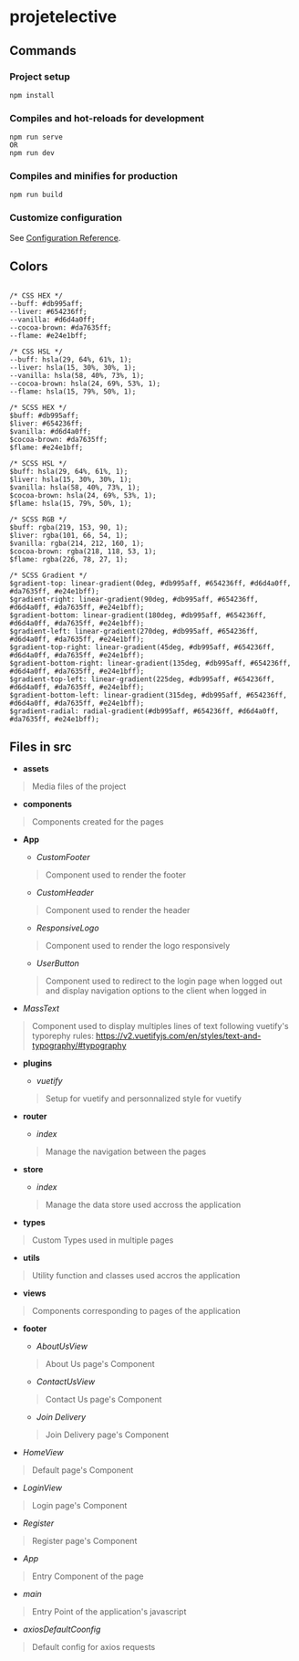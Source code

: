 # projetelective

## Commands

### Project setup
```
npm install
```

### Compiles and hot-reloads for development
```
npm run serve
OR
npm run dev
```

### Compiles and minifies for production
```
npm run build
```

### Customize configuration
See [Configuration Reference](https://cli.vuejs.org/config/).

## Colors

```

/* CSS HEX */
--buff: #db995aff;
--liver: #654236ff;
--vanilla: #d6d4a0ff;
--cocoa-brown: #da7635ff;
--flame: #e24e1bff;

/* CSS HSL */
--buff: hsla(29, 64%, 61%, 1);
--liver: hsla(15, 30%, 30%, 1);
--vanilla: hsla(58, 40%, 73%, 1);
--cocoa-brown: hsla(24, 69%, 53%, 1);
--flame: hsla(15, 79%, 50%, 1);

/* SCSS HEX */
$buff: #db995aff;
$liver: #654236ff;
$vanilla: #d6d4a0ff;
$cocoa-brown: #da7635ff;
$flame: #e24e1bff;

/* SCSS HSL */
$buff: hsla(29, 64%, 61%, 1);
$liver: hsla(15, 30%, 30%, 1);
$vanilla: hsla(58, 40%, 73%, 1);
$cocoa-brown: hsla(24, 69%, 53%, 1);
$flame: hsla(15, 79%, 50%, 1);

/* SCSS RGB */
$buff: rgba(219, 153, 90, 1);
$liver: rgba(101, 66, 54, 1);
$vanilla: rgba(214, 212, 160, 1);
$cocoa-brown: rgba(218, 118, 53, 1);
$flame: rgba(226, 78, 27, 1);

/* SCSS Gradient */
$gradient-top: linear-gradient(0deg, #db995aff, #654236ff, #d6d4a0ff, #da7635ff, #e24e1bff);
$gradient-right: linear-gradient(90deg, #db995aff, #654236ff, #d6d4a0ff, #da7635ff, #e24e1bff);
$gradient-bottom: linear-gradient(180deg, #db995aff, #654236ff, #d6d4a0ff, #da7635ff, #e24e1bff);
$gradient-left: linear-gradient(270deg, #db995aff, #654236ff, #d6d4a0ff, #da7635ff, #e24e1bff);
$gradient-top-right: linear-gradient(45deg, #db995aff, #654236ff, #d6d4a0ff, #da7635ff, #e24e1bff);
$gradient-bottom-right: linear-gradient(135deg, #db995aff, #654236ff, #d6d4a0ff, #da7635ff, #e24e1bff);
$gradient-top-left: linear-gradient(225deg, #db995aff, #654236ff, #d6d4a0ff, #da7635ff, #e24e1bff);
$gradient-bottom-left: linear-gradient(315deg, #db995aff, #654236ff, #d6d4a0ff, #da7635ff, #e24e1bff);
$gradient-radial: radial-gradient(#db995aff, #654236ff, #d6d4a0ff, #da7635ff, #e24e1bff);

```

## Files in src
- **assets**
> Media files of the project

- **components**
> Components created for the pages
  - **App**
    - *CustomFooter*
    > Component used to render the footer
    - *CustomHeader*
    > Component used to render the header
    - *ResponsiveLogo*
    > Component used to render the logo responsively
    - *UserButton*
    > Component used to redirect to the login page when logged out and display navigation options to the client when logged in

  - *MassText*
  > Component used to display multiples lines of text following vuetify's typorephy rules: https://v2.vuetifyjs.com/en/styles/text-and-typography/#typography
  
- **plugins**
  - *vuetify*
  > Setup for vuetify and personnalized style for vuetify

- **router**
  - *index*
  > Manage the navigation between the pages

- **store**
  - *index*
  > Manage the data store used accross the application

- **types**
> Custom Types used in multiple pages

- **utils**
> Utility function and classes used accros the application

- **views**
> Components corresponding to pages of the application
  - **footer**
    - *AboutUsView*
    > About Us page's Component
    - *ContactUsView*
    > Contact Us page's Component
    - *Join Delivery*
    > Join Delivery page's Component

  - *HomeView*
  > Default page's Component
  - *LoginView*
  > Login page's Component
  - *Register*
  > Register page's Component

- *App*
> Entry Component of the page
- *main*
> Entry Point of the application's javascript
- *axiosDefaultCoonfig*
> Default config for axios requests